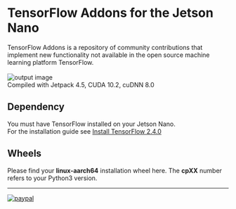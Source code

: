# TensorFlow Addons for the Jetson Nano
TensorFlow Addons is a repository of community contributions that implement new functionality not available in the open source machine learning platform TensorFlow.<br/><br/>
![output image]( https://qengineering.eu/images/tfa_succes_nano.png )<br/>
Compiled with Jetpack 4.5, CUDA 10.2, cuDNN 8.0
## Dependency
You must have TensorFlow installed on your Jetson Nano.<br/>
For the installation guide see [Install TensorFlow 2.4.0](https://qengineering.eu/install-tensorflow-2.4.0-on-jetson-nano.html) <br/>
## Wheels
Please find your **linux-aarch64** installation wheel here. The **cpXX** number refers to your Python3 version.<br/>

------------

[![paypal](https://qengineering.eu/images/TipJarSmall4.png)](https://www.paypal.com/cgi-bin/webscr?cmd=_s-xclick&hosted_button_id=CPZTM5BB3FCYL) 

